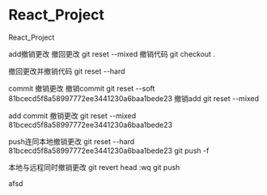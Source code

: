 # React_Project
React_Project

add撤销更改
撤回更改
git reset --mixed
撤销代码
git checkout .

撤回更改并撤销代码
git reset --hard



commit 撤销更改
撤销commit 
git reset --soft 81bcecd5f8a58997772ee3441230a6baa1bede23
撤销add
git reset --mixed

add commit 撤销更改
git reset --mixed 81bcecd5f8a58997772ee3441230a6baa1bede23




push连同本地撤销更改
git reset --hard 81bcecd5f8a58997772ee3441230a6baa1bede23
git push -f

本地与远程同时撤销更改
git revert head
:wq
git push

afsd